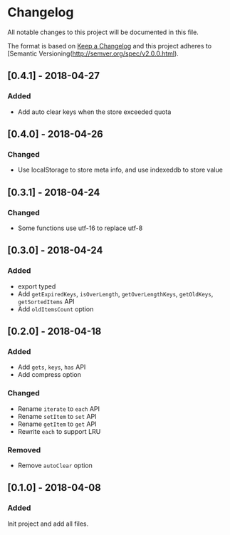 # Changelog
All notable changes to this project will be documented in this file.

The format is based on [Keep a Changelog](http://keepachangelog.com/en/1.0.0/)
and this project adheres to [Semantic Versioning(http://semver.org/spec/v2.0.0.html).

## [0.4.1] - 2018-04-27
### Added
- Add auto clear keys when the store exceeded quota

## [0.4.0] - 2018-04-26
### Changed
- Use localStorage to store meta info, and use indexeddb to store value

## [0.3.1] - 2018-04-24
### Changed
- Some functions use utf-16 to replace utf-8

## [0.3.0] - 2018-04-24
### Added
- export typed
- Add `getExpiredKeys`, `isOverLength`, `getOverLengthKeys`, `getOldKeys`, `getSortedItems` API
- Add `oldItemsCount` option

## [0.2.0] - 2018-04-18
### Added
- Add `gets`, `keys`, `has` API
- Add compress option

### Changed
- Rename `iterate` to `each` API
- Rename `setItem` to `set` API
- Rename `getItem` to `get` API
- Rewrite `each` to support LRU

### Removed
- Remove `autoClear` option

## [0.1.0] - 2018-04-08
### Added
Init project and add all files.
